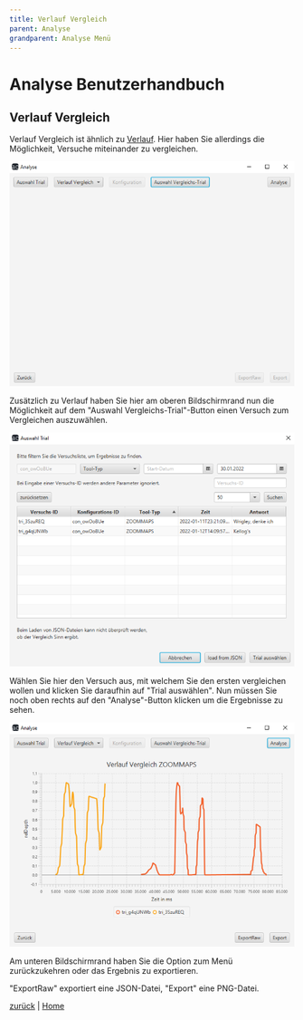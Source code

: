 ```yaml
---
title: Verlauf Vergleich
parent: Analyse
grandparent: Analyse Menü
---
```

# Analyse Benutzerhandbuch

## Verlauf Vergleich

Verlauf Vergleich ist ähnlich zu [Verlauf](verlauf.md). Hier haben Sie allerdings die Möglichkeit, Versuche miteinander zu vergleichen.

![verlaufvergleich](resources/verlaufvergleich.PNG)

Zusätzlich zu Verlauf haben Sie hier am oberen Bildschirmrand nun die Möglichkeit auf dem "Auswahl Vergleichs-Trial"-Button einen Versuch zum Vergleichen auszuwählen.

![verlaufvergleichauswahl](resources/verlaufvergleichauswahl.PNG)

Wählen Sie hier den Versuch aus, mit welchem Sie den ersten vergleichen wollen und klicken Sie daraufhin auf "Trial auswählen". Nun müssen Sie noch oben rechts auf den "Analyse"-Button klicken um die Ergebnisse zu sehen.

![verlaufvergleichergebnis](resources/verlaufvergleichergebnis.PNG)

Am unteren Bildschirmrand haben Sie die Option zum Menü zurückzukehren oder das Ergebnis zu exportieren.

"ExportRaw" exportiert eine JSON-Datei, "Export" eine PNG-Datei.

[zurück](index.md) | [Home](../../index.md)
